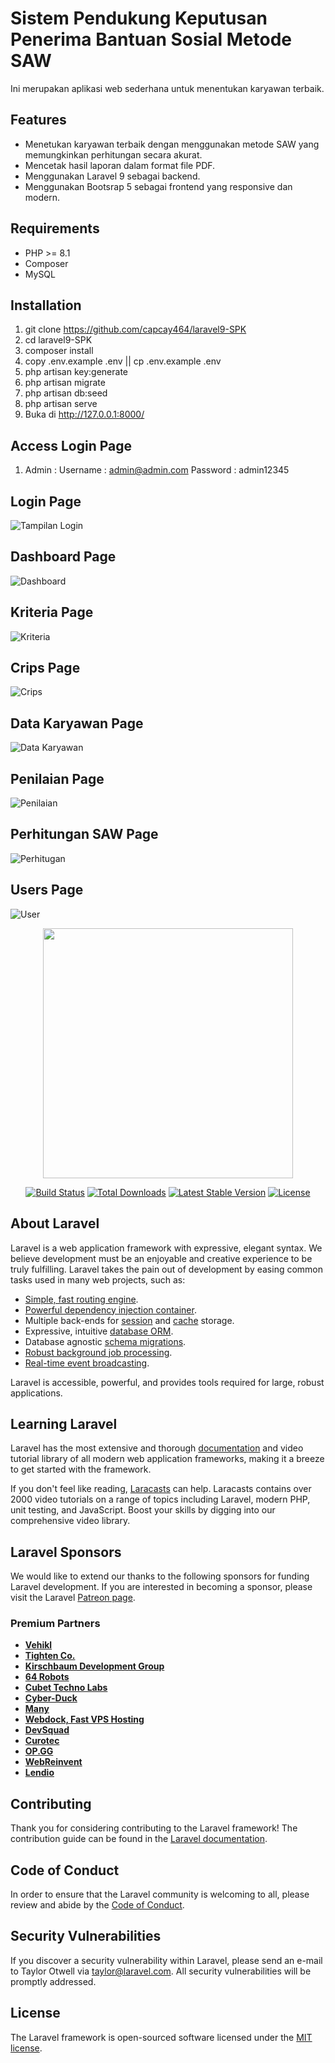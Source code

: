 # Sistem Pendukung Keputusan Penerima Bantuan Sosial Metode SAW

Ini merupakan aplikasi web sederhana untuk menentukan karyawan terbaik. 

## Features

- Menetukan karyawan terbaik dengan menggunakan metode SAW yang memungkinkan perhitungan secara akurat.
- Mencetak hasil laporan dalam format file PDF.
- Menggunakan Laravel 9 sebagai backend.
- Menggunakan Bootsrap 5 sebagai frontend yang responsive dan modern.


## Requirements

- PHP >= 8.1
- Composer
- MySQL

## Installation

1. git clone https://github.com/capcay464/laravel9-SPK
2. cd laravel9-SPK
3. composer install
4. copy .env.example .env || cp .env.example .env
4. php artisan key:generate
5. php artisan migrate
7. php artisan db:seed
8. php artisan serve
9. Buka di http://127.0.0.1:8000/

## Access Login Page
1. Admin :
Username : admin@admin.com
Password : admin12345


## Login Page
![Tampilan Login](https://github.com/capcay464/laravel9-SPK/assets/19301596/22557105-aa73-426c-a354-05359796482f)

## Dashboard Page
![Dashboard](https://github.com/capcay464/laravel9-SPK/assets/19301596/46953781-ccca-45f4-a7ad-6c190a35d53b)

## Kriteria Page 
![Kriteria](https://github.com/capcay464/laravel9-SPK/assets/19301596/63238ce3-2c96-477f-b5ea-fd59371339db)

## Crips Page
![Crips](https://github.com/capcay464/laravel9-SPK/assets/19301596/46e1836f-5d3f-47e1-bf32-fe045e9c1fcb)

## Data Karyawan Page
![Data Karyawan](https://github.com/capcay464/laravel9-SPK/assets/19301596/e7de7e8f-c0d6-4483-8976-6232562050f8)

## Penilaian Page
![Penilaian](https://github.com/capcay464/laravel9-SPK/assets/19301596/af9d49c2-7a7e-42f8-8e75-a68f5545359f)

## Perhitungan SAW Page
![Perhitugan](https://github.com/capcay464/laravel9-SPK/assets/19301596/e2e28b13-b044-4f0c-be46-ec4bda867922)

## Users Page
![User](https://github.com/capcay464/laravel9-SPK/assets/19301596/13723cdc-e728-4cc9-8bd4-0daac47e9945)









<p align="center"><a href="https://laravel.com" target="_blank"><img src="https://raw.githubusercontent.com/laravel/art/master/logo-lockup/5%20SVG/2%20CMYK/1%20Full%20Color/laravel-logolockup-cmyk-red.svg" width="400"></a></p>

<p align="center">
<a href="https://travis-ci.org/laravel/framework"><img src="https://travis-ci.org/laravel/framework.svg" alt="Build Status"></a>
<a href="https://packagist.org/packages/laravel/framework"><img src="https://img.shields.io/packagist/dt/laravel/framework" alt="Total Downloads"></a>
<a href="https://packagist.org/packages/laravel/framework"><img src="https://img.shields.io/packagist/v/laravel/framework" alt="Latest Stable Version"></a>
<a href="https://packagist.org/packages/laravel/framework"><img src="https://img.shields.io/packagist/l/laravel/framework" alt="License"></a>
</p>

## About Laravel

Laravel is a web application framework with expressive, elegant syntax. We believe development must be an enjoyable and creative experience to be truly fulfilling. Laravel takes the pain out of development by easing common tasks used in many web projects, such as:

- [Simple, fast routing engine](https://laravel.com/docs/routing).
- [Powerful dependency injection container](https://laravel.com/docs/container).
- Multiple back-ends for [session](https://laravel.com/docs/session) and [cache](https://laravel.com/docs/cache) storage.
- Expressive, intuitive [database ORM](https://laravel.com/docs/eloquent).
- Database agnostic [schema migrations](https://laravel.com/docs/migrations).
- [Robust background job processing](https://laravel.com/docs/queues).
- [Real-time event broadcasting](https://laravel.com/docs/broadcasting).

Laravel is accessible, powerful, and provides tools required for large, robust applications.

## Learning Laravel

Laravel has the most extensive and thorough [documentation](https://laravel.com/docs) and video tutorial library of all modern web application frameworks, making it a breeze to get started with the framework.

If you don't feel like reading, [Laracasts](https://laracasts.com) can help. Laracasts contains over 2000 video tutorials on a range of topics including Laravel, modern PHP, unit testing, and JavaScript. Boost your skills by digging into our comprehensive video library.

## Laravel Sponsors

We would like to extend our thanks to the following sponsors for funding Laravel development. If you are interested in becoming a sponsor, please visit the Laravel [Patreon page](https://patreon.com/taylorotwell).

### Premium Partners

- **[Vehikl](https://vehikl.com/)**
- **[Tighten Co.](https://tighten.co)**
- **[Kirschbaum Development Group](https://kirschbaumdevelopment.com)**
- **[64 Robots](https://64robots.com)**
- **[Cubet Techno Labs](https://cubettech.com)**
- **[Cyber-Duck](https://cyber-duck.co.uk)**
- **[Many](https://www.many.co.uk)**
- **[Webdock, Fast VPS Hosting](https://www.webdock.io/en)**
- **[DevSquad](https://devsquad.com)**
- **[Curotec](https://www.curotec.com/services/technologies/laravel/)**
- **[OP.GG](https://op.gg)**
- **[WebReinvent](https://webreinvent.com/?utm_source=laravel&utm_medium=github&utm_campaign=patreon-sponsors)**
- **[Lendio](https://lendio.com)**

## Contributing

Thank you for considering contributing to the Laravel framework! The contribution guide can be found in the [Laravel documentation](https://laravel.com/docs/contributions).

## Code of Conduct

In order to ensure that the Laravel community is welcoming to all, please review and abide by the [Code of Conduct](https://laravel.com/docs/contributions#code-of-conduct).

## Security Vulnerabilities

If you discover a security vulnerability within Laravel, please send an e-mail to Taylor Otwell via [taylor@laravel.com](mailto:taylor@laravel.com). All security vulnerabilities will be promptly addressed.

## License

The Laravel framework is open-sourced software licensed under the [MIT license](https://opensource.org/licenses/MIT).
